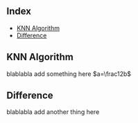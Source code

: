 ## Index
- [KNN Algorithm](#KNN-Algorithm)
- [Difference](#Difference)

## KNN Algorithm
blablabla
add something here
$a=\frac12b$

## Difference
blablabla
add another thing here
<!--stackedit_data:
eyJoaXN0b3J5IjpbLTEyNzExMjc5NzgsLTE0ODg0ODg4MCwtND
A1MDk4NzEzLC00MDUwOTg3MTNdfQ==
-->